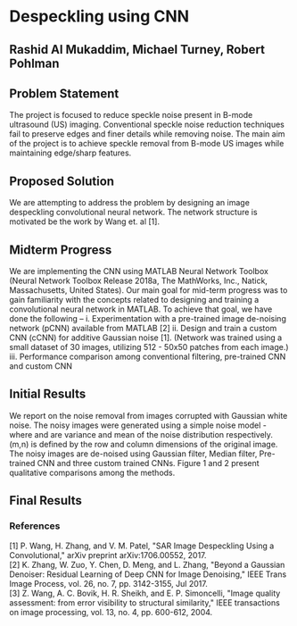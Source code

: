 # Despeckling using CNN
## Rashid Al Mukaddim, Michael Turney, Robert Pohlman

## Problem Statement
The project is focused to reduce speckle noise present in B-mode ultrasound (US) imaging. Conventional speckle noise reduction techniques fail to preserve edges and finer details while removing noise. The main aim of the project is to achieve speckle removal from B-mode US images while maintaining edge/sharp features.  

## Proposed Solution
We are attempting to address the problem by designing an image despeckling convolutional neural network. The network structure is motivated be the work by Wang et. al [1].

## Midterm Progress
We are implementing the CNN using MATLAB Neural Network Toolbox (Neural Network Toolbox Release 2018a, The MathWorks, Inc., Natick, Massachusetts, United States). Our main goal for mid-term progress was to gain familiarity with the concepts related to designing and training a convolutional neural network in MATLAB. To achieve that goal, we have done the following – 
i.	Experimentation with a pre-trained image de-noising network (pCNN) available from MATLAB [2]
ii.	Design and train a custom CNN (cCNN) for additive Gaussian noise [1]. (Network was trained using a small dataset of 30 images, utilizing 512 - 50x50 patches from each image.)
iii.	Performance comparison among conventional filtering, pre-trained CNN and custom CNN

## Initial Results
We report on the noise removal from images corrupted with Gaussian white noise. The noisy images were generated using a simple noise model -   where  and   are variance and mean of the noise distribution respectively. (m,n) is defined by the row and column dimensions of the original image. The noisy images are de-noised using Gaussian filter, Median filter, Pre-trained CNN and three custom trained CNNs. Figure 1 and 2 present qualitative comparisons among the methods. 

## Final Results


### References
[1]	P. Wang, H. Zhang, and V. M. Patel, "SAR Image Despeckling Using a Convolutional," arXiv preprint arXiv:1706.00552, 2017.  
[2]	K. Zhang, W. Zuo, Y. Chen, D. Meng, and L. Zhang, "Beyond a Gaussian Denoiser: Residual Learning of Deep CNN for Image Denoising,"   IEEE Trans Image Process, vol. 26, no. 7, pp. 3142-3155, Jul 2017.  
[3]	Z. Wang, A. C. Bovik, H. R. Sheikh, and E. P. Simoncelli, "Image quality assessment: from error visibility to structural similarity,"  IEEE transactions on image processing, vol. 13, no. 4, pp. 600-612, 2004.
